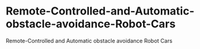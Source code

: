 # Remote-Controlled-and-Automatic-obstacle-avoidance-Robot-Cars
Remote-Controlled and Automatic obstacle avoidance Robot Cars

